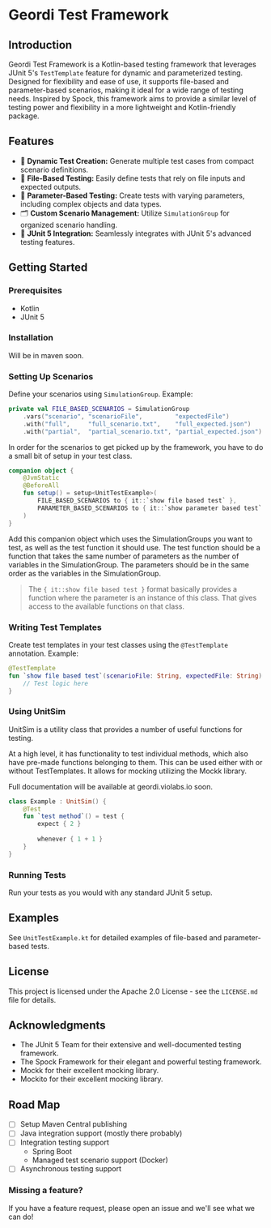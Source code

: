 # Geordi Test Framework

## Introduction
Geordi Test Framework is a Kotlin-based testing framework that leverages JUnit 5's `TestTemplate` 
feature for dynamic and parameterized testing. Designed for flexibility and ease of use, it supports file-based and 
parameter-based scenarios, making it ideal for a wide range of testing needs. Inspired by Spock, this framework
aims to provide a similar level of testing power and flexibility in a more lightweight and Kotlin-friendly package.

## Features
- 🚀 **Dynamic Test Creation:** Generate multiple test cases from compact scenario definitions.
- 📁 **File-Based Testing:** Easily define tests that rely on file inputs and expected outputs.
- 🔢 **Parameter-Based Testing:** Create tests with varying parameters, including complex objects and data types.
- 🗂️ **Custom Scenario Management:** Utilize `SimulationGroup` for organized scenario handling.
- 🧪 **JUnit 5 Integration:** Seamlessly integrates with JUnit 5's advanced testing features.

## Getting Started

### Prerequisites
- Kotlin
- JUnit 5

### Installation
Will be in maven soon.

### Setting Up Scenarios
Define your scenarios using `SimulationGroup`. Example:
```kotlin
private val FILE_BASED_SCENARIOS = SimulationGroup
    .vars("scenario", "scenarioFile",         "expectedFile")
    .with("full",     "full_scenario.txt",    "full_expected.json")
    .with("partial",  "partial_scenario.txt", "partial_expected.json")
```

In order for the scenarios to get picked up by the framework, you have to do a small bit of setup in your test class.

```kotlin
companion object {
    @JvmStatic
    @BeforeAll
    fun setup() = setup<UnitTestExample>(
        FILE_BASED_SCENARIOS to { it::`show file based test` },
        PARAMETER_BASED_SCENARIOS to { it::`show parameter based test` }
    )
}
```
Add this companion object which uses the SimulationGroups you want to test, as well as the test function
it should use. The test function should be a function that takes the same number of parameters as the number of
variables in the SimulationGroup. The parameters should be in the same order as the variables in the SimulationGroup.

> The `{ it::show file based test }` format basically provides a function where the parameter is an instance
> of this class. That gives access to the available functions on that class.

### Writing Test Templates
Create test templates in your test classes using the `@TestTemplate` annotation. Example:
```kotlin
@TestTemplate
fun `show file based test`(scenarioFile: String, expectedFile: String) {
    // Test logic here
}
```

### Using UnitSim
UnitSim is a utility class that provides a number of useful functions for testing.

At a high level, it has functionality to test individual methods, which also have pre-made
functions belonging to them. This can be used either with or without TestTemplates. It allows for mocking
utilizing the Mockk library.

Full documentation will be available at geordi.violabs.io soon.

```kotlin
class Example : UnitSim() {
    @Test
    fun `test method`() = test {
        expect { 2 }
      
        whenever { 1 + 1 }
    }
}
```

### Running Tests
Run your tests as you would with any standard JUnit 5 setup.

## Examples
See `UnitTestExample.kt` for detailed examples of file-based and parameter-based tests.

## License
This project is licensed under the Apache 2.0 License - see the `LICENSE.md` file for details.

## Acknowledgments
- The JUnit 5 Team for their extensive and well-documented testing framework.
- The Spock Framework for their elegant and powerful testing framework.
- Mockk for their excellent mocking library.
- Mockito for their excellent mocking library.

## Road Map

- [ ] Setup Maven Central publishing
- [ ] Java integration support (mostly there probably)
- [ ] Integration testing support
  - Spring Boot
  - Managed test scenario support (Docker)
- [ ] Asynchronous testing support

### Missing a feature?

If you have a feature request, please open an issue and we'll see what we can do!